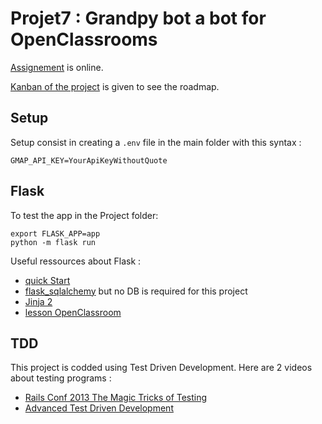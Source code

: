 # Projet7 : Grandpy bot a bot for OpenClassrooms
[Assignement](https://openclassrooms.com/fr/projects/158/assignment) is online.

[Kanban of the project](https://github.com/finevine/Projet7/projects/3) is given to see the roadmap.

## Setup
Setup consist in creating a `.env` file in the main folder with this syntax :
```
GMAP_API_KEY=YourApiKeyWithoutQuote
```

## Flask
To test the app in the Project folder:
```
export FLASK_APP=app
python -m flask run
```
Useful ressources about Flask :
- [quick Start](http://flask.palletsprojects.com/en/1.1.x/quickstart/#url-building)
- [flask_sqlalchemy](https://flask-sqlalchemy.palletsprojects.com/en/2.x/) but no DB is required for this project
- [Jinja 2](https://jinja.palletsprojects.com/en/2.10.x/templates/)
- [lesson OpenClassroom](https://openclassrooms.com/fr/courses/4425066-concevez-un-site-avec-flask)

## TDD
This project is codded using Test Driven Development. Here are 2 videos about testing programs :
- [Rails Conf 2013 The Magic Tricks of Testing](https://youtu.be/URSWYvyc42M)
- [Advanced Test Driven Development](https://vimeo.com/97516288)

